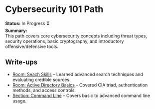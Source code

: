 # Cybersecurity 101 Path

**Status:** In Progress ⏳  
**Summary:**  
This path covers core cybersecurity concepts including threat types, security operations, basic cryptography, and introductory offensive/defensive tools.

## Write-ups
- [Room: Seach Skills](Search_Skills.md) – Learned advanced search techniques and evaluating credible sources.
- [Room: Active Directory Basics](Active_Directory.md) – Covered CIA triad, authentication methods, and access controls.
- [Section: Command Line](Command_Line/) – Covers basic to advanced command line usage.
